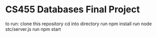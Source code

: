 # CS455 Databases Final Project

to run:
clone this repository
cd into directory
run npm install
run node stc/server.js
run npm start